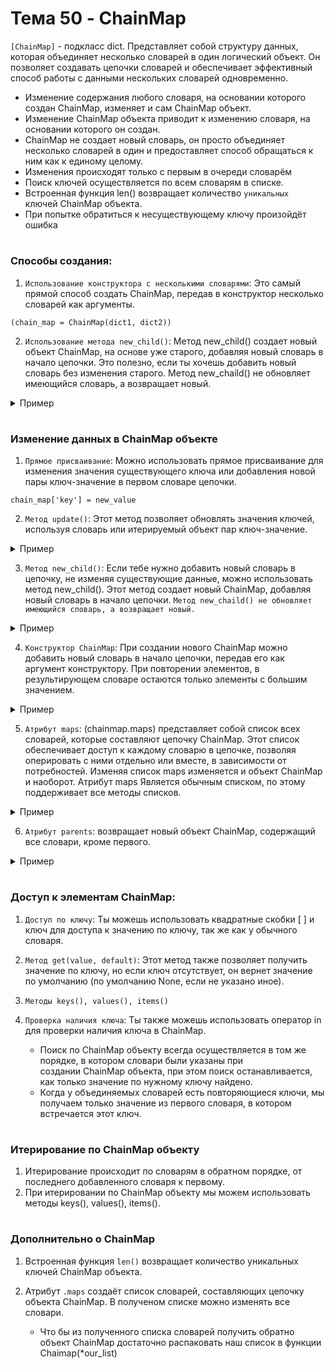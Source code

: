 # Тема 50 - ChainMap

`[ChainMap]` - подкласс dict. Представляет собой структуру данных, которая объединяет несколько словарей в один логический объект. Он позволяет создавать цепочки словарей и обеспечивает эффективный способ работы с данными нескольких словарей одновременно. 

- Изменение содержания любого словаря, на основании которого создан ChainMap, изменяет и сам ChainMap объект.
- Изменение ChainMap объекта приводит к изменению словаря, на основании которого он создан.
- ChainMap не создает новый словарь, он просто объединяет несколько словарей в один и предоставляет способ обращаться к ним как к единому целому.
- Изменения происходят только с первым в очереди словарём
- Поиск ключей осуществляется по всем словарям в списке.
- Встроенная функция len() возвращает количество `уникальных` ключей ChainMap объекта.
- При попытке обратиться к несуществующему ключу произойдёт ошибка

#

### Способы создания:  

1. `Использование конструктора с несколькими словарями`: Это самый прямой способ создать ChainMap, передав в конструктор несколько словарей как аргументы. 
```
(chain_map = ChainMap(dict1, dict2))
```
2. `Использование метода new_child()`: Метод new_child() создает новый объект ChainMap, на основе уже старого, добавляя новый словарь в начало цепочки. Это полезно, если ты хочешь добавить новый словарь без изменения старого. Метод new_chaild() не обновляет имеющийся словарь, а возвращает новый.
<details>
   <summary>Пример</summary>

```
from collections import ChainMap

# Создаем исходный ChainMap
original_chainmap = ChainMap({'a': 1, 'b': 2})

# Создаем новый словарь
new_dict = {'c': 3, 'd': 4}

# Создаем новый ChainMap с новым словарем в начале цепочки
new_chainmap = original_chainmap.new_child(new_dict)

# Выводим новый ChainMap
print(new_chainmap)   # ChainMap({'c': 3, 'd': 4}, {'a': 1, 'b': 2})
```
</details>

#

### Изменение данных в ChainMap объекте
1. `Прямое присваивание`: Можно использовать прямое присваивание для изменения значения существующего ключа или добавления новой пары ключ-значение в первом словаре цепочки. 

`chain_map['key'] = new_value`

2. `Метод update()`: Этот метод позволяет обновлять значения ключей, используя словарь или итерируемый объект пар ключ-значение.
<details>
   <summary>Пример</summary>

```
from collections import ChainMap

# Создаем ChainMap с двумя словарями
chainmap = ChainMap({'a': 1, 'b': 2}, {'c': 3, 'd': 4})

# Создаем новый словарь для обновления
new_values = {'b': 20, 'd': 40, 'e': 5}

# Обновляем словари в цепочке с помощью метода update()
chainmap.update(new_values)

# Выводим обновленный ChainMap
print(chainmap)   # ChainMap({'a': 1, 'b': 20, 'd': 40, 'e': 5}, {'c': 3, 'd': 4})
```
</details>

3. `Метод new_child()`: Если тебе нужно добавить новый словарь в цепочку, не изменяя существующие данные, можно использовать метод new_child(). Этот метод создает новый ChainMap, добавляя новый словарь в начало цепочки. `Метод new_chaild() не обновляет имеющийся словарь, а возвращает новый.`
<details>
   <summary>Пример</summary>

```
from collections import ChainMap

# Создаем исходный ChainMap
original_chainmap = ChainMap({'a': 1, 'b': 2})

# Создаем новый словарь
new_dict = {'c': 3, 'd': 4}

# Создаем новый ChainMap с новым словарем в начале цепочки
new_chainmap = original_chainmap.new_child(new_dict)

# Выводим новый ChainMap
print(new_chainmap)   # ChainMap({'c': 3, 'd': 4}, {'a': 1, 'b': 2})
```
</details>

4. `Конструктор ChainMap`: При создании нового ChainMap можно добавить новый словарь в начало цепочки, передав его как аргумент конструктору. При повторении элементов, в результирующем словаре остаются только элементы с большим значением.
<details>
   <summary>Пример</summary>
  
```
from collections import ChainMap

# Создаем ChainMap с двумя словарями
chainmap = ChainMap({'a': 1, 'b': 2}, {'c': 3, 'd': 4})

# Создаём новый словарь добавляя новый в начало цепочки
new_values = ChainMap({'b': 20, 'd': 40, 'e': 5})

# Выводим обновленный ChainMap
print(new_values)   # ChainMap({'b': 20, 'd': 40, 'e': 5})
```
</details>

5. `Атрибут maps`: (chainmap.maps) представляет собой список всех словарей, которые составляют цепочку ChainMap. Этот список обеспечивает доступ к каждому словарю в цепочке, позволяя оперировать с ними отдельно или вместе, в зависимости от потребностей. Изменяя список maps изменяется и объект ChainMap и наоборот. Атрибут maps Является обычным списком, по этому поддерживает все методы списков.
<details>
   <summary>Пример</summary>

```
from collections import ChainMap

# Создаем ChainMap с двумя словарями
chainmap = ChainMap({'a': 1, 'b': 2}, {'c': 3, 'd': 4})

# Получаем доступ к списку словарей в цепочке с помощью атрибута maps
chainmap_list = chainmap.maps

# Создаём новый ChainMap объект из получившегося списка
new_chainmap = ChainMap(*chainmap_list)

# Выводим список словарей
print(chainmap_list)   # [{'a': 1, 'b': 2}, {'c': 3, 'd': 4}]
# Выводим новый ChainMap объект из получившегося списка
print(new_chainmap)   # ChainMap({'a': 1, 'b': 2}, {'c': 3, 'd': 4})

```
</details>

6. `Атрибут parents`: возвращает новый объект ChainMap, содержащий все словари, кроме первого.
<details>
   <summary>Пример</summary>

```
from collections import ChainMap

# Создаем ChainMap с несколькими словарями
chainmap = ChainMap({'a': 1, 'b': 2}, {'c': 3, 'd': 4}, {'e': 5, 'f': 6})

# Создаем новый ChainMap, содержащий все словари, кроме первого
parents_chainmap = chainmap.parents

# Выводим новый ChainMap
print(parents_chainmap)   # ChainMap({'c': 3, 'd': 4}, {'e': 5, 'f': 6})
```
</details>

#

### Доступ к элементам ChainMap:

1. `Доступ по ключу`: Ты можешь использовать квадратные скобки [ ] и ключ для доступа к значению по ключу, так же как у обычного словаря.
2. `Метод get(value, default)`: Этот метод также позволяет получить значение по ключу, но если ключ отсутствует, он вернет значение по умолчанию (по умолчанию None, если не указано иное).
3. `Методы keys(), values(), items()`
4. `Проверка наличия ключа`: Ты также можешь использовать оператор in для проверки наличия ключа в ChainMap.

      - Поиск по ChainMap объекту всегда осуществляется в том же порядке, в котором словари были указаны при создании ChainMap объекта, при этом поиск останавливается, как только значение по нужному ключу найдено.
      - Когда у объединяемых словарей есть повторяющиеся ключи, мы получаем только значение из первого словаря, в котором встречается этот ключ.

#

### Итерирование по ChainMap объекту

1. Итерирование происходит по словарям в обратном порядке, от последнего добавленного словаря к первому. 
2. При итерировании по ChainMap объекту мы можем использовать методы keys(), values(), items().

#

### Дополнительно о ChainMap

1. Встроенная функция `len()` возвращает количество уникальных ключей ChainMap объекта.
2. Атрибут `.maps` создаёт список словарей, составляющих цепочку объекта ChainMap. В полученом списке можно изменять все словари.

      - Что бы из полученного списка словарей получить обратно объект ChainMap достаточно распаковать наш список в функции Chaimap(*our_list)
